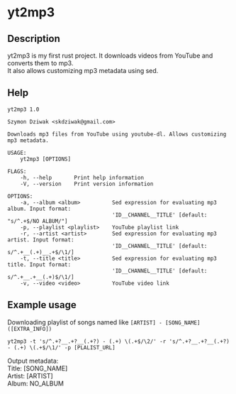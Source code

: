 # yt2mp3
## Description

yt2mp3 is my first rust project. It downloads videos from YouTube and converts them to mp3.<br>
It also allows customizing mp3 metadata using sed.

## Help
```text
yt2mp3 1.0

Szymon Dziwak <skdziwak@gmail.com>

Downloads mp3 files from YouTube using youtube-dl. Allows customizing mp3 metadata.

USAGE:
    yt2mp3 [OPTIONS]

FLAGS:
    -h, --help       Print help information
    -V, --version    Print version information

OPTIONS:
    -a, --album <album>          Sed expression for evaluating mp3 album. Input format:
                                 'ID__CHANNEL__TITLE' [default: "s/^.+$/NO ALBUM/"]
    -p, --playlist <playlist>    YouTube playlist link
    -r, --artist <artist>        Sed expression for evaluating mp3 artist. Input format:
                                 'ID__CHANNEL__TITLE' [default: s/^.+__(.+)__.+$/\1/]
    -t, --title <title>          Sed expression for evaluating mp3 title. Input format:
                                 'ID__CHANNEL__TITLE' [default: s/^.+__.+__(.+)$/\1/]
    -v, --video <video>          YouTube video link
```

## Example usage
Downloading playlist of songs named like `[ARTIST] - [SONG_NAME] ([EXTRA_INFO])`
```shell
yt2mp3 -t 's/^.+?__.+?__(.+?) - (.+) \(.+$/\2/' -r 's/^.+?__.+?__(.+?) - (.+) \(.+$/\1/' -p [PLALIST_URL] 
```
Output metadata:<br>
Title: [SONG_NAME]<br>
Artist: [ARTIST]<br>
Album: NO_ALBUM